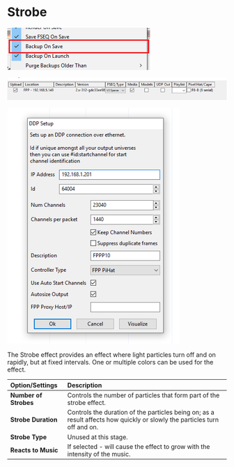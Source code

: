 # Strobe

![Icon](../../.gitbook/assets/image%20%28601%29.png)

![Sequencer Grid](../../.gitbook/assets/image%20%28566%29.png)

![](../../.gitbook/assets/image%20%28689%29.png)

The Strobe effect provides an effect where light particles turn off and on rapidly, but at fixed intervals. One or multiple colors can be used for the effect.

| Option/Settings | Description |
| :--- | :--- |
| **Number of Strobes** | Controls the number of particles that form part of the strobe effect. |
| **Strobe Duration** | Controls the duration of the particles being on; as a result affects how quickly or slowly the particles turn off and on. |
| **Strobe Type** | Unused at this stage. |
| **Reacts to Music** | If selected - will cause the effect to grow with the intensity of the music. |


